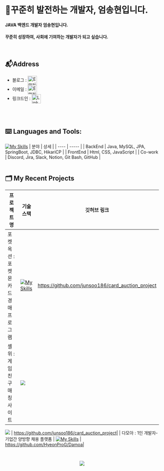 # 🫡꾸준히 발전하는 개발자, 엄송현입니다.  

#### JAVA  백엔드 개발자 엄송현입니다. 
#### 꾸준히 성장하여, 사회에 기여하는 개발자가 되고 싶습니다.

<br/>

## 📬Address
* 블로그 : <a href="https://whatsthatsound.tistory.com/" title="Blog"><img alt="Email"  src="https://img.shields.io/badge/website-f59042?style=for-the-badge&logo=About.me&logoColor=white" height="30" align="center"/></a>
* 이메일 : <a href="mailto:greenery3699@gmail.com" title="Email"><img alt="Email" src="https://img.shields.io/badge/Gmail-D14836?style=for-the-badge&logo=gmail&logoColor=white" height="30" align="center"/></a>
* 링크드인 : <a href="https://www.linkedin.com/in/%EC%86%A1%ED%98%84-%EC%97%84-ba715132b/"><img  alt="LinkedIn" title="LinkedIn" src="https://img.shields.io/static/v1?message=LinkedIn&logo=linkedin&label=&color=0077B5&logoColor=white&labelColor=&style=for-the-badge" height="30" align="center" /></a> 
<br/>
<br/>


## ⌨️ **Languages and Tools:**  
[![My Skills](https://skillicons.dev/icons?i=html,css,js,git,discord,eclipse,gradle,java,spring,github,vscode,postman)](#)
| 분야 | 상세 |
| ---- | ----- |
| BackEnd | Java, MySQL, JPA, SpringBoot, JDBC, HikariCP |
| FrontEnd | Html, CSS, JavaScript |
| Co-work | Discord, Jira, Slack, Notion, Git Bash, GitHub |
<br/>
<br/>


## 🗂️ My Recent Projects 
| 프로젝트 명 | 기술 스택 | 깃허브 링크 |
| ---- | ----- | ---- |
| 포켓 옥션 :  포켓몬 카드 경매 프로그램 | [![My Skills](https://skillicons.dev/icons?i=java&perline=3)](https://skillicons.dev) | https://github.com/junsoo186/card_auction_project|
| 셸위 : 게임 친구 매칭 사이트 |  ![](https://img.shields.io/badge/Springboot-007396?style=flat&logo=mysql&logoColor=white")
![](https://img.shields.io/badge/Springboot-007396?style=flat&logo=springboot&logoColor=#6DB33F")
| https://github.com/junsoo186/card_auction_project|
| 다모아 : 1인 개발자-기업간 양방향 채용 플랫폼 |  [![My Skills](https://skillicons.dev/icons?i=spring,mysql&perline=3)](https://skillicons.dev) | https://github.com/HyeonProG/Damoa|



<br/>
<p align="center">
     <img src="https://capsule-render.vercel.app/api?type=waving&color=gradient&height=100&section=footer"/>
</p>

